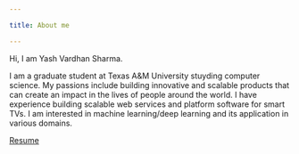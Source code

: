```yaml
---

title: About me

---
```


Hi, I am Yash Vardhan Sharma.

I am a graduate student at Texas A&M University stuyding computer science. My passions include building innovative and scalable products that can create an impact in the lives of people around the world. I have experience building scalable web services and platform software for smart TVs. I am  interested in machine learning/deep learning and its application in various domains.

[Resume](https://drive.google.com/open?id=0BwPKWJy1Qnz1VnVGaGQ0N28tZ0E)




